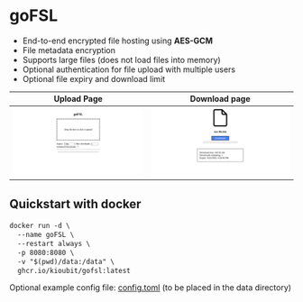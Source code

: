 # goFSL

- End-to-end encrypted file hosting using **AES-GCM**
- File metadata encryption
- Supports large files (does not load files into memory)
- Optional authentication for file upload with multiple users
- Optional file expiry and download limit

| Upload Page                 | Download page               |
|-----------------------------|-----------------------------|
| ![a](docs/screenshot-1.png) | ![b](docs/screenshot-2.png) |

## Quickstart with docker
```shell
docker run -d \
  --name goFSL \
  --restart always \
  -p 8080:8080 \
  -v "$(pwd)/data:/data" \
  ghcr.io/kioubit/gofsl:latest
```
Optional example config file: [config.toml](docs/example-config.toml) (to be placed in the data directory)
